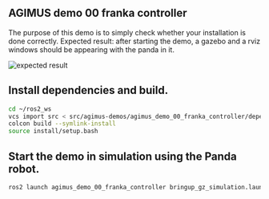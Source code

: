 AGIMUS demo 00 franka controller
--------------------------------

The purpose of this demo is to simply check whether your installation is done correctly.
Expected result: after starting the demo, a gazebo and a rviz windows should be appearing with the panda in it.

![expected result](./doc/images/demo_00_result.png)

## Install dependencies and build.

```bash
cd ~/ros2_ws
vcs import src < src/agimus-demos/agimus_demo_00_franka_controller/dependencies.repos
colcon build --symlink-install
source install/setup.bash
```

## Start the demo in simulation using the Panda robot.
```bash
ros2 launch agimus_demo_00_franka_controller bringup_gz_simulation.launch.py
```
